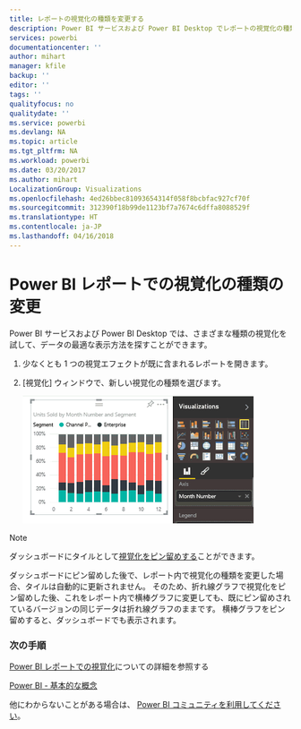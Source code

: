 ```yaml
---
title: レポートの視覚化の種類を変更する
description: Power BI サービスおよび Power BI Desktop でレポートの視覚化の種類を変更します
services: powerbi
documentationcenter: ''
author: mihart
manager: kfile
backup: ''
editor: ''
tags: ''
qualityfocus: no
qualitydate: ''
ms.service: powerbi
ms.devlang: NA
ms.topic: article
ms.tgt_pltfrm: NA
ms.workload: powerbi
ms.date: 03/20/2017
ms.author: mihart
LocalizationGroup: Visualizations
ms.openlocfilehash: 4ed26bbec81093654314f058f8bcbfac927cf70f
ms.sourcegitcommit: 312390f18b99de1123bf7a7674c6dffa8088529f
ms.translationtype: HT
ms.contentlocale: ja-JP
ms.lasthandoff: 04/16/2018
---
```

# <a name="change-the-type-of-visualization-in-a-power-bi-report"></a>Power BI レポートでの視覚化の種類の変更
Power BI サービスおよび Power BI Desktop では、さまざまな種類の視覚化を試して、データの最適な表示方法を探すことができます。 

1. 少なくとも 1 つの視覚エフェクトが既に含まれるレポートを開きます。   
2. [視覚化] ウィンドウで、新しい視覚化の種類を選びます。  
   
   ![](media/power-bi-report-change-visualization-type/changeviz.gif)

> [!NOTE]
> ダッシュボードにタイルとして[視覚化をピン留めする](service-dashboard-pin-tile-from-report.md)ことができます。
> 
> 

ダッシュボードにピン留めした後で、レポート内で視覚化の種類を変更した場合、タイルは自動的に更新されません。 そのため、折れ線グラフで視覚化をピン留めした後、これをレポート内で横棒グラフに変更しても、既にピン留めされているバージョンの同じデータは折れ線グラフのままです。 横棒グラフをピン留めすると、ダッシュボードでも表示されます。

### <a name="next-steps"></a>次の手順
[Power BI レポートでの視覚化](power-bi-report-visualizations.md)についての詳細を参照する

[Power BI - 基本的な概念](service-basic-concepts.md)

他にわからないことがある場合は、 [Power BI コミュニティを利用してください](http://community.powerbi.com/)。


